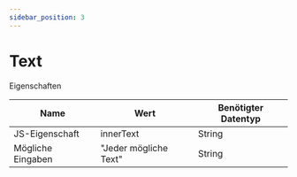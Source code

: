 ```yaml
---
sidebar_position: 3
---
```


# Text

Eigenschaften

| Name              | Wert                  | Benötigter Datentyp   |
| ----              | ----                  | --------------------- |
| JS-Eigenschaft    | innerText             | String                |
| Mögliche Eingaben | "Jeder mögliche Text" | String                |